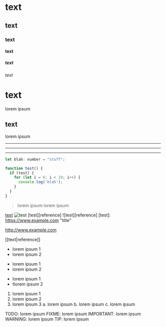 # text
## text
### text
#### text
##### text
###### text


text
====
lorem ipsum


text
----
lorem ipsum


---
***
___


```javascript
let blah: number = "stuff";

function test() {
  if (test) {
    for (let i = 0; i < 10; i++) {
      console.log('blah');
    }
  }
}
```

> lorem ipsum
> lorem ipsum


[text](link)
![test](link)
[test][reference]
![test][reference]
[test]: https://www.example.com "title"

http://www.example.com

[[text|reference]]

<!-- comment block -->

<!--
comment block
-->

* lorem ipsum 1
* lorem ipsum 2

- lorem ipsum 1
- lorem ipsum 2

+ lorem ipsum 1
+ tlorem ipsum 2

1. lorem ipsum 1
2. lorem ipsum 2
3. lorem ipsum 3
	a. lorem ipsum
	b. lorem ipsum
	c. lorem ipsum


TODO: lorem ipsum
FIXME: lorem ipsum
IMPORTANT: lorem ipsum
WARNING: lorem ipsum
TIP: lorem ipsum
